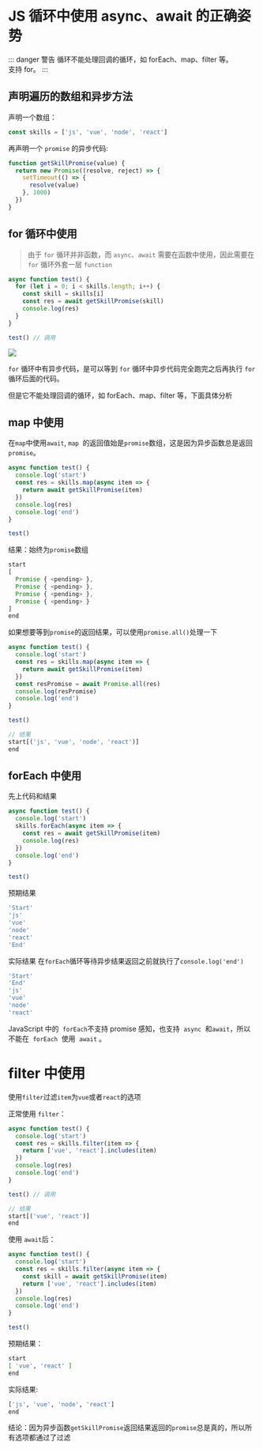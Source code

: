 # JS 循环中使用 async、await 的正确姿势

::: danger 警告
循环不能处理回调的循环，如 forEach、map、filter 等。  
支持 for。
:::

## 声明遍历的数组和异步方法

声明一个数组：

```js
const skills = ['js', 'vue', 'node', 'react']
```

再声明一个 `promise` 的异步代码:

```js
function getSkillPromise(value) {
  return new Promise((resolve, reject) => {
    setTimeout(() => {
      resolve(value)
    }, 1000)
  })
}
```

## for 循环中使用

> 由于 `for` 循环并非函数，而 `async`、`await` 需要在函数中使用，因此需要在 `for` 循环外套一层 `function`

```js
async function test() {
  for (let i = 0; i < skills.length; i++) {
    const skill = skills[i]
    const res = await getSkillPromise(skill)
    console.log(res)
  }
}

test() // 调用
```

![](https://p3-juejin.byteimg.com/tos-cn-i-k3u1fbpfcp/95da6c412be14354bce9aeb907dadcdf~tplv-k3u1fbpfcp-zoom-in-crop-mark:4536:0:0:0.image?)

`for` 循环中有异步代码，是可以等到 `for` 循环中异步代码完全跑完之后再执行 `for` 循环后面的代码。

但是它不能处理回调的循环，如 forEach、map、filter 等，下面具体分析

## map 中使用

在`map`中使用`await`, `map`  的返回值始是`promise`数组，这是因为异步函数总是返回`promise`。

```js
async function test() {
  console.log('start')
  const res = skills.map(async item => {
    return await getSkillPromise(item)
  })
  console.log(res)
  console.log('end')
}

test()
```

结果：始终为`promise`数组

```js
start
[
  Promise { <pending> },
  Promise { <pending> },
  Promise { <pending> },
  Promise { <pending> }
]
end
```

如果想要等到`promise`的返回结果，可以使用`promise.all()`处理一下

```js
async function test() {
  console.log('start')
  const res = skills.map(async item => {
    return await getSkillPromise(item)
  })
  const resPromise = await Promise.all(res)
  console.log(resPromise)
  console.log('end')
}

test()

// 结果
start[('js', 'vue', 'node', 'react')]
end
```

## forEach 中使用

先上代码和结果

```js
async function test() {
  console.log('start')
  skills.forEach(async item => {
    const res = await getSkillPromise(item)
    console.log(res)
  })
  console.log('end')
}

test()
```

预期结果

```js
'Start'
'js'
'vue'
'node'
'react'
'End'
```

实际结果 在`forEach`循环等待异步结果返回之前就执行了`console.log('end')`

```js
'Start'
'End'
'js'
'vue'
'node'
'react'
```

JavaScript 中的  `forEach`不支持 promise 感知，也支持  `async`  和`await`，所以不能在  `forEach`  使用  `await` 。

# filter 中使用

使用`filter`过滤`item`为`vue`或者`react`的选项

正常使用 `filter`：

```js
async function test() {
  console.log('start')
  const res = skills.filter(item => {
    return ['vue', 'react'].includes(item)
  })
  console.log(res)
  console.log('end')
}

test() // 调用

// 结果
start[('vue', 'react')]
end
```

使用 `await`后：

```js
async function test() {
  console.log('start')
  const res = skills.filter(async item => {
    const skill = await getSkillPromise(item)
    return ['vue', 'react'].includes(item)
  })
  console.log(res)
  console.log('end')
}

test()
```

预期结果：

```sh
start
[ 'vue', 'react' ]
end
```

实际结果:

```sh
['js', 'vue', 'node', 'react']
end
```

结论：因为异步函数`getSkillPromise`返回结果返回的`promise`总是真的，所以所有选项都通过了过滤
